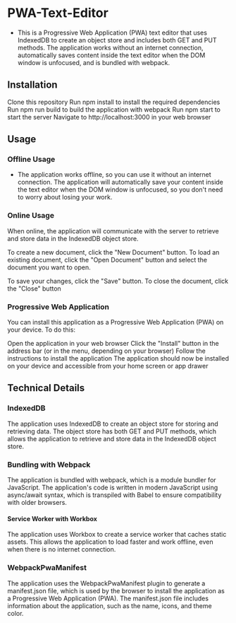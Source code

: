 # PWA-Text-Editor

- This is a Progressive Web Application (PWA) text editor that uses IndexedDB to create an object store and includes both GET and PUT methods. The application works without an internet connection, automatically saves content inside the text editor when the DOM window is unfocused, and is bundled with webpack.

## Installation

Clone this repository
Run npm install to install the required dependencies
Run npm run build to build the application with webpack
Run npm start to start the server
Navigate to http://localhost:3000 in your web browser

## Usage

### Offline Usage

- The application works offline, so you can use it without an internet connection. The application will automatically save your content inside the text editor when the DOM window is unfocused, so you don't need to worry about losing your work.

### Online Usage

When online, the application will communicate with the server to retrieve and store data in the IndexedDB object store.

To create a new document, click the "New Document" button. To load an existing document, click the "Open Document" button and select the document you want to open.

To save your changes, click the "Save" button. To close the document, click the "Close" button

### Progressive Web Application

You can install this application as a Progressive Web Application (PWA) on your device. To do this:

Open the application in your web browser
Click the "Install" button in the address bar (or in the menu, depending on your browser)
Follow the instructions to install the application
The application should now be installed on your device and accessible from your home screen or app drawer


## Technical Details 

### IndexedDB
The application uses IndexedDB to create an object store for storing and retrieving data. The object store has both GET and PUT methods, which allows the application to retrieve and store data in the IndexedDB object store.

### Bundling with Webpack
The application is bundled with webpack, which is a module bundler for JavaScript. The application's code is written in modern JavaScript using async/await syntax, which is transpiled with Babel to ensure compatibility with older browsers.

#### Service Worker with Workbox
The application uses Workbox to create a service worker that caches static assets. This allows the application to load faster and work offline, even when there is no internet connection.

### WebpackPwaManifest
The application uses the WebpackPwaManifest plugin to generate a manifest.json file, which is used by the browser to install the application as a Progressive Web Application (PWA). The manifest.json file includes information about the application, such as the name, icons, and theme color.
